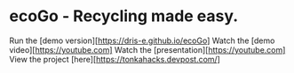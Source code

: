 # ecoGo - Recycling made easy.

Run the [demo version][https://dris-e.github.io/ecoGo]
Watch the [demo video][https://youtube.com]
Watch the [presentation][https://youtube.com]
View the project [here][https://tonkahacks.devpost.com/]
